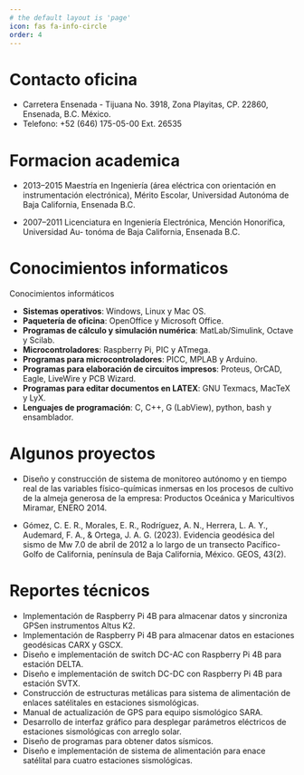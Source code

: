 ```yaml
---
# the default layout is 'page'
icon: fas fa-info-circle
order: 4
---
```


# Contacto oficina

* Carretera Ensenada - Tijuana No. 3918, Zona Playitas, CP. 22860, Ensenada, B.C. México.
* Telefono: +52 (646) 175-05-00 Ext. 26535

# Formacion academica 

* 2013–2015 Maestría en Ingeniería (área eléctrica con orientación en instrumentación
electrónica), Mérito Escolar, Universidad Autonóma de Baja California, Ensenada
B.C.

* 2007–2011 Licenciatura en Ingeniería Electrónica, Mención Honorífica, Universidad Au-
tonóma de Baja California, Ensenada B.C.


# Conocimientos informaticos

Conocimientos informáticos
* **Sistemas operativos**: Windows, Linux y Mac OS.
* **Paquetería de oficina**: OpenOffice y Microsoft Office.
* **Programas de cálculo y simulación numérica**: MatLab/Simulink, Octave y
Scilab.
* **Microcontroladores**: Raspberry Pi, PIC y ATmega.
* **Programas para microcontroladores**: PICC, MPLAB y Arduino.
* **Programas para elaboración de circuitos impresos**: Proteus, OrCAD, Eagle,
LiveWire y PCB Wizard.
* **Programas para editar documentos en LATEX**: GNU Texmacs, MacTeX y LyX.
* **Lenguajes de programación**: C, C++, G (LabView), python, bash y ensamblador.

# Algunos proyectos

* Diseño y construcción de sistema de monitoreo autónomo y en tiempo real de las variables
físico-químicas inmersas en los procesos de cultivo de la almeja generosa de la empresa:
Productos Oceánica y Maricultivos Miramar, ENERO 2014.

* Gómez, C. E. R., Morales, E. R., Rodríguez, A. N., Herrera, L. A. Y., Audemard, F. A., & Ortega, J. A. G. (2023). Evidencia geodésica del sismo de Mw 7.0 de abril de 2012 a lo largo de un transecto Pacífico-Golfo de California, península de Baja California, México. GEOS, 43(2).



# Reportes técnicos

* Implementación de Raspberry Pi 4B para almacenar datos y sincroniza GPSen instrumentos Altus K2.
* Implementación de Raspberry Pi 4B para almacenar datos en estaciones geodésicas CARX y GSCX.
* Diseño e implementación de switch DC-AC con Raspberry Pi 4B para estación DELTA.
* Diseño e implementación de switch DC-DC con Raspberry Pi 4B para estación SVTX.
* Construcción de estructuras metálicas para sistema de alimentación de enlaces satélitales en estaciones sismológicas.
* Manual de actualización de GPS para equipo sismológico SARA.
* Desarrollo de interfaz gráfico para desplegar parámetros eléctricos de estaciones sismológicas con arreglo solar.
* Diseño de programas para obtener datos sísmicos.
* Diseño e implementación de sistema de alimentación para enace satélital para cuatro estaciones sismológicas.




